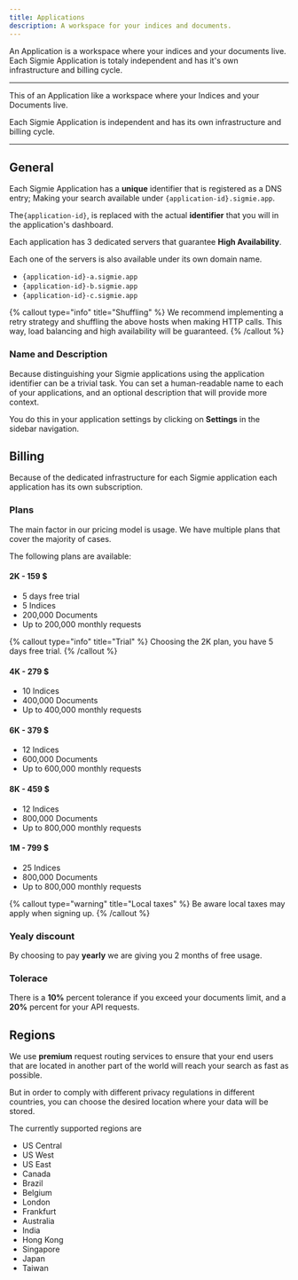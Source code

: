 ```yaml
---
title: Applications
description: A workspace for your indices and documents.
---
```


An Application is a workspace where your indices and your documents live. Each Sigmie Application
is totaly independent and has it's own infrastructure and billing cycle.

---

This of an Application like a workspace where your Indices and your Documents live.

Each Sigmie Application is independent and has its own infrastructure and billing cycle.

---

## General

Each Sigmie Application has a **unique** identifier that is registered as a DNS entry; Making your search available under `{application-id}.sigmie.app`.

The`{application-id}`, is replaced with the actual **identifier** that you will in the application's dashboard.

Each application has 3 dedicated servers that guarantee **High Availability**. 

Each one of the servers is also available under its own domain name.

- `{application-id}-a.sigmie.app`
- `{application-id}-b.sigmie.app`
- `{application-id}-c.sigmie.app`

{% callout type="info" title="Shuffling" %}
We recommend implementing a retry strategy and shuffling the above hosts when making HTTP calls. This way, load balancing and high availability will be guaranteed.
{% /callout %}

### Name and Description

Because distinguishing your Sigmie applications using the application identifier can be a trivial task. You can set a human-readable name to
each of your applications, and an optional description that will provide more context.

You do this in your application settings by clicking on **Settings** in the sidebar navigation.

## Billing

Because of the dedicated infrastructure for each Sigmie application
each application has its own subscription.

### Plans

The main factor in our pricing model is usage. We have multiple plans
that cover the majority of cases.

The following plans are available:

#### 2K - 159 $

- 5 days free trial
- 5 Indices
- 200,000 Documents
- Up to 200,000 monthly requests

{% callout type="info" title="Trial" %}
Choosing the 2K plan, you have 5 days free trial.
{% /callout %}

#### 4K - 279 $

- 10 Indices
- 400,000 Documents
- Up to 400,000 monthly requests

#### 6K - 379 $

- 12 Indices
- 600,000 Documents
- Up to 600,000 monthly requests

#### 8K - 459 $

- 12 Indices
- 800,000 Documents
- Up to 800,000 monthly requests

#### 1M - 799 $

- 25 Indices
- 800,000 Documents
- Up to 800,000 monthly requests

{% callout type="warning" title="Local taxes" %}
Be aware local taxes may apply when signing up.
{% /callout %}

### Yealy discount

By choosing to pay **yearly** we are giving you 2 months of
free usage.

### Tolerace

There is a **10%** percent tolerance if you exceed your documents limit, and
a **20%** percent for your API requests.

## Regions

We use **premium** request routing services to ensure that your end users that are located in another part of the world will reach your search as fast as possible. 

But in order to comply with different privacy regulations in different countries, you can choose the desired location where your data will be stored.

The currently supported regions are

- US Central
- US West
- US East
- Canada
- Brazil
- Belgium
- London
- Frankfurt
- Australia
- India
- Hong Kong
- Singapore
- Japan
- Taiwan
